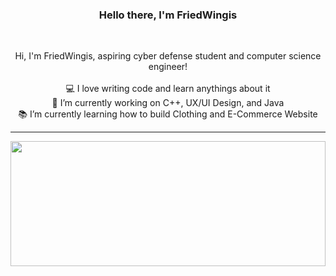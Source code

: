 <h3 align="center">Hello there, I'm FriedWingis</h3>

<br>
<p align="center">
  Hi, I'm FriedWingis, aspiring cyber defense student and computer science engineer!
  <br>
  <br>
  💻 I love writing code and learn anythings about it
  <br>
  🔬 I’m currently working on C++, UX/UI Design, and Java
  <br>
  📚 I’m currently learning how to build Clothing and E-Commerce Website
</p>

<hr>

<a href="https://github.com/FriedWingis/github-readme-stats" title="Go to Source"><img width="100%" height="200" src="https://github-readme-stats.vercel.app/api?username=FriedWingis&show_icons=true&theme=gotham"></a>
